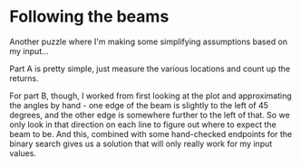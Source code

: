 # Following the beams
Another puzzle where I'm making some simplifying assumptions based on my input...

Part A is pretty simple, just measure the various locations and count up the returns.

For part B, though, I worked from first looking at the plot and approximating the angles by hand - one edge of the beam is slightly to the left of 45 degrees, and the other edge is somewhere further to the left of that. So we only look in that direction on each line to figure out where to expect the beam to be. And this, combined with some hand-checked endpoints for the binary search gives us a solution that will only really work for my input values.
